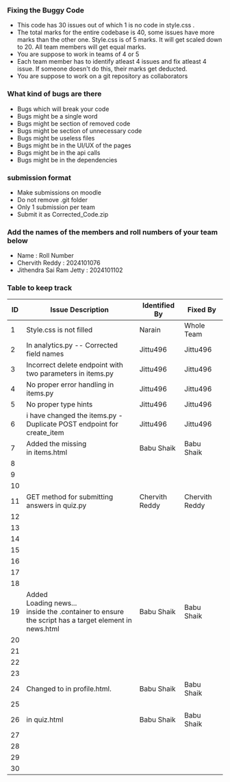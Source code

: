 ### Fixing the Buggy Code

- This code has 30 issues out of which 1 is no code in style.css . 
- The total marks for the entire codebase is 40, some issues have more marks than the other one. Style.css is of 5 marks. It will get scaled down to 20. All team members will get equal marks.
- You are suppose to work in teams of 4 or 5
- Each team member has to identify atleast 4 issues and fix atleast 4 issue. If someone doesn't do this, their marks get deducted.
- You are suppose to work on a git repository as collaborators

### What kind of bugs are there

- Bugs which will break your code
- Bugs might be a single word
- Bugs might be section of removed code
- Bugs might be section of unnecessary code
- Bugs might be useless files
- Bugs might be in the UI/UX of the pages
- Bugs might be in the api calls
- Bugs might be in the dependencies  

### submission format

- Make submissions on moodle
- Do not remove .git folder 
- Only 1 submission per team
- Submit it as Corrected_Code.zip

### Add the names of the members and roll numbers of your team below

- Name : Roll Number
- Chervith Reddy : 2024101076
- Jithendra Sai Ram Jetty : 2024101102

### Table to keep track

| ID  | Issue Description                        | Identified By | Fixed By     |
|-----|------------------------------------------|---------------|--------------|
| 1   | Style.css is not filled                                    |         Narain |     Whole Team     |
| 2   |In analytics.py --  Corrected field names  |     Jittu496          |     Jittu496         |
| 3   | Incorrect delete endpoint with two parameters in items.py  |     Jittu496        |     Jittu496       |
| 4   | No proper error handling  in items.py    |   Jittu496          |      Jittu496       | 
| 5   |    No proper type hints                  |     Jittu496         |    Jittu496          |  
| 6   | i have changed the items.py - Duplicate POST endpoint for create_item  |      Jittu496       |     Jittu496     |     
| 7   |   Added the missing <div class="container"> in items.html           |    Babu Shaik        |Babu Shaik   |
| 8   |                                          |               |              |
| 9   |                                          |               |              |
| 10  |                                          |               |              |
| 11  | GET method for submitting answers in quiz.py          |    Chervith Reddy           |     Chervith Reddy         |
| 12  |                                          |               |              |
| 13  |                                          |               |              |
| 14  |                                          |               |              |
| 15  |                                          |               |              |
| 16  |                                          |               |              |
| 17  |                                          |               |              |
| 18  |                                          |               |              |
| 19  |  Added <div id="news">Loading news...</div> inside the .container to ensure the script has a target element in news.html  | Babu Shaik     |  Babu Shaik           | 
| 20  |                                          |               |              |
| 21  |                                          |               |              |
| 22  |                                          |               |              |
| 23  |                                          |               |              |
| 24  | Changed <script src="styles/profile.js"></script> to <script src="scripts/profile.js"></script> in profile.html.  | Babu Shaik             |Babu Shaik      |
| 25  |                                          |               |              |
| 26  | <script src="scripts/quiz.js"></script>   in quiz.html                                     | Babu Shaik          | Babu Shaik            | 
 | 27 |                                            |          |                 |
| 28  |                                          |               |              |
| 29  |                                          |               |              |
| 30  |                                          |               |              |
